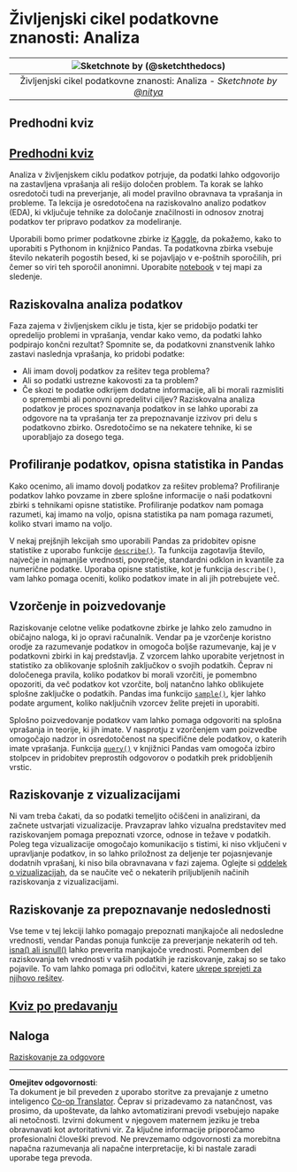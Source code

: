 <!--
CO_OP_TRANSLATOR_METADATA:
{
  "original_hash": "2baeafe1db4d58ee5b8ec85db9de728a",
  "translation_date": "2025-09-05T19:37:03+00:00",
  "source_file": "4-Data-Science-Lifecycle/15-analyzing/README.md",
  "language_code": "sl"
}
-->
# Življenjski cikel podatkovne znanosti: Analiza

|![ Sketchnote by [(@sketchthedocs)](https://sketchthedocs.dev) ](../../sketchnotes/15-Analyzing.png)|
|:---:|
| Življenjski cikel podatkovne znanosti: Analiza - _Sketchnote by [@nitya](https://twitter.com/nitya)_ |

## Predhodni kviz

## [Predhodni kviz](https://ff-quizzes.netlify.app/en/ds/quiz/28)

Analiza v življenjskem ciklu podatkov potrjuje, da podatki lahko odgovorijo na zastavljena vprašanja ali rešijo določen problem. Ta korak se lahko osredotoči tudi na preverjanje, ali model pravilno obravnava ta vprašanja in probleme. Ta lekcija je osredotočena na raziskovalno analizo podatkov (EDA), ki vključuje tehnike za določanje značilnosti in odnosov znotraj podatkov ter pripravo podatkov za modeliranje.

Uporabili bomo primer podatkovne zbirke iz [Kaggle](https://www.kaggle.com/balaka18/email-spam-classification-dataset-csv/version/1), da pokažemo, kako to uporabiti s Pythonom in knjižnico Pandas. Ta podatkovna zbirka vsebuje število nekaterih pogostih besed, ki se pojavljajo v e-poštnih sporočilih, pri čemer so viri teh sporočil anonimni. Uporabite [notebook](../../../../4-Data-Science-Lifecycle/15-analyzing/notebook.ipynb) v tej mapi za sledenje.

## Raziskovalna analiza podatkov

Faza zajema v življenjskem ciklu je tista, kjer se pridobijo podatki ter opredelijo problemi in vprašanja, vendar kako vemo, da podatki lahko podpirajo končni rezultat? 
Spomnite se, da podatkovni znanstvenik lahko zastavi naslednja vprašanja, ko pridobi podatke:
-   Ali imam dovolj podatkov za rešitev tega problema?
-   Ali so podatki ustrezne kakovosti za ta problem?
-   Če skozi te podatke odkrijem dodatne informacije, ali bi morali razmisliti o spremembi ali ponovni opredelitvi ciljev?
Raziskovalna analiza podatkov je proces spoznavanja podatkov in se lahko uporabi za odgovore na ta vprašanja ter za prepoznavanje izzivov pri delu s podatkovno zbirko. Osredotočimo se na nekatere tehnike, ki se uporabljajo za dosego tega.

## Profiliranje podatkov, opisna statistika in Pandas
Kako ocenimo, ali imamo dovolj podatkov za rešitev problema? Profiliranje podatkov lahko povzame in zbere splošne informacije o naši podatkovni zbirki s tehnikami opisne statistike. Profiliranje podatkov nam pomaga razumeti, kaj imamo na voljo, opisna statistika pa nam pomaga razumeti, koliko stvari imamo na voljo.

V nekaj prejšnjih lekcijah smo uporabili Pandas za pridobitev opisne statistike z uporabo funkcije [`describe()`](https://pandas.pydata.org/pandas-docs/stable/reference/api/pandas.DataFrame.describe.html). Ta funkcija zagotavlja število, največje in najmanjše vrednosti, povprečje, standardni odklon in kvantile za numerične podatke. Uporaba opisne statistike, kot je funkcija `describe()`, vam lahko pomaga oceniti, koliko podatkov imate in ali jih potrebujete več.

## Vzorčenje in poizvedovanje
Raziskovanje celotne velike podatkovne zbirke je lahko zelo zamudno in običajno naloga, ki jo opravi računalnik. Vendar pa je vzorčenje koristno orodje za razumevanje podatkov in omogoča boljše razumevanje, kaj je v podatkovni zbirki in kaj predstavlja. Z vzorcem lahko uporabite verjetnost in statistiko za oblikovanje splošnih zaključkov o svojih podatkih. Čeprav ni določenega pravila, koliko podatkov bi morali vzorčiti, je pomembno opozoriti, da več podatkov kot vzorčite, bolj natančno lahko oblikujete splošne zaključke o podatkih. 
Pandas ima funkcijo [`sample()`](https://pandas.pydata.org/pandas-docs/stable/reference/api/pandas.DataFrame.sample.html), kjer lahko podate argument, koliko naključnih vzorcev želite prejeti in uporabiti.

Splošno poizvedovanje podatkov vam lahko pomaga odgovoriti na splošna vprašanja in teorije, ki jih imate. V nasprotju z vzorčenjem vam poizvedbe omogočajo nadzor in osredotočenost na specifične dele podatkov, o katerih imate vprašanja. 
Funkcija [`query()`](https://pandas.pydata.org/pandas-docs/stable/reference/api/pandas.DataFrame.query.html) v knjižnici Pandas vam omogoča izbiro stolpcev in pridobitev preprostih odgovorov o podatkih prek pridobljenih vrstic.

## Raziskovanje z vizualizacijami
Ni vam treba čakati, da so podatki temeljito očiščeni in analizirani, da začnete ustvarjati vizualizacije. Pravzaprav lahko vizualna predstavitev med raziskovanjem pomaga prepoznati vzorce, odnose in težave v podatkih. Poleg tega vizualizacije omogočajo komunikacijo s tistimi, ki niso vključeni v upravljanje podatkov, in so lahko priložnost za deljenje ter pojasnjevanje dodatnih vprašanj, ki niso bila obravnavana v fazi zajema. Oglejte si [oddelek o vizualizacijah](../../../../../../../../../3-Data-Visualization), da se naučite več o nekaterih priljubljenih načinih raziskovanja z vizualizacijami.

## Raziskovanje za prepoznavanje nedoslednosti
Vse teme v tej lekciji lahko pomagajo prepoznati manjkajoče ali nedosledne vrednosti, vendar Pandas ponuja funkcije za preverjanje nekaterih od teh. [isna() ali isnull()](https://pandas.pydata.org/pandas-docs/stable/reference/api/pandas.isna.html) lahko preverita manjkajoče vrednosti. Pomemben del raziskovanja teh vrednosti v vaših podatkih je raziskovanje, zakaj so se tako pojavile. To vam lahko pomaga pri odločitvi, katere [ukrepe sprejeti za njihovo rešitev](../../../../../../../../../2-Working-With-Data/08-data-preparation/notebook.ipynb).

## [Kviz po predavanju](https://ff-quizzes.netlify.app/en/ds/quiz/29)

## Naloga

[Raziskovanje za odgovore](assignment.md)

---

**Omejitev odgovornosti**:  
Ta dokument je bil preveden z uporabo storitve za prevajanje z umetno inteligenco [Co-op Translator](https://github.com/Azure/co-op-translator). Čeprav si prizadevamo za natančnost, vas prosimo, da upoštevate, da lahko avtomatizirani prevodi vsebujejo napake ali netočnosti. Izvirni dokument v njegovem maternem jeziku je treba obravnavati kot avtoritativni vir. Za ključne informacije priporočamo profesionalni človeški prevod. Ne prevzemamo odgovornosti za morebitna napačna razumevanja ali napačne interpretacije, ki bi nastale zaradi uporabe tega prevoda.